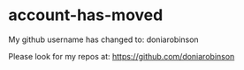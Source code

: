 # account-has-moved
My github username has changed to: doniarobinson

Please look for my repos at: https://github.com/doniarobinson
